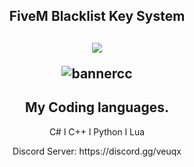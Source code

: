 <h2 align="center">FiveM Blacklist Key System</h2>

<h2 align="center">

 </p>
<p align="center">
<img src="https://img.shields.io/github/followers/Veuqx0?style=social" align/>
</p>

![bannercc](https://discord.c99.nl/widget/theme-3/843155169314734100.png)

<h2 align="center">My Coding languages.</h2>
<p align="center">C# l C++ l Python l Lua</p>
</p>

<p align="center">Discord Server: https://discord.gg/veuqx
  
  

